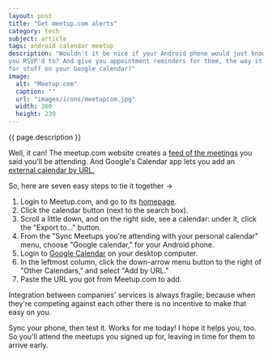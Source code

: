 ```yaml
---
layout: post
title: "Get meetup.com alerts"
category: tech
subject: article
tags: android calendar meetup
description: "Wouldn't it be nice if your Android phone would just know what Meetup.com events
you RSVP'd to? And give you appointment reminders for them, the way it does
for stuff on your Google calendar?"
image:
  alt: "Meetup.com"
  caption: ""
  url: "images/icons/meetupcom.jpg"
  width: 360
  height: 239
---
```


{{ page.description }}

Well, it can! The meetup.com
website creates a [feed of the meetings](http://www.meetup.com/meetup_api/feeds/)
you said you'll be attending.
And Google's Calendar app lets you add an
[external calendar by URL.]({{site.baseurl}}tech/syndication.html)

So, here are seven easy steps to tie it together →

1. Login to Meetup.com, and go to its [homepage](http://www.meetup.com/).
2. Click the calendar button (next to the search box).
3. Scroll a little down, and on the right side, see a calendar: under it, click the "Export to…" button.
4. From the "Sync Meetups you're attending with your personal calendar" menu, choose "Google calendar," for your Android phone.
5. Login to [Google Calendar](https://calendar.google.com/) on your desktop computer.
6. In the leftmost column, click the down-arrow menu button to the right of "Other Calendars," and select "Add by URL."
7. Paste the URL you got from Meetup.com to add.

Integration between companies' services is always fragile;
because when they're competing against each other there is no incentive
to make that easy on you.

Sync your phone, then test it.
Works for me today! I hope it helps you, too.
So you'll attend the meetups you signed up for,
leaving in time for them to arrive early.
